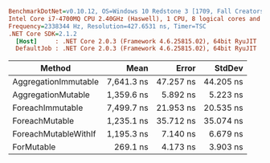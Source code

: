 ``` ini

BenchmarkDotNet=v0.10.12, OS=Windows 10 Redstone 3 [1709, Fall Creators Update] (10.0.16299.248)
Intel Core i7-4700MQ CPU 2.40GHz (Haswell), 1 CPU, 8 logical cores and 4 physical cores
Frequency=2338344 Hz, Resolution=427.6531 ns, Timer=TSC
.NET Core SDK=2.1.2
  [Host]     : .NET Core 2.0.3 (Framework 4.6.25815.02), 64bit RyuJIT
  DefaultJob : .NET Core 2.0.3 (Framework 4.6.25815.02), 64bit RyuJIT


```
|               Method |       Mean |     Error |    StdDev |
|--------------------- |-----------:|----------:|----------:|
| AggregationImmutable | 7,641.3 ns | 47.257 ns | 44.205 ns |
|   AggregationMutable | 1,359.6 ns |  5.892 ns |  5.223 ns |
|     ForeachImmutable | 7,499.7 ns | 21.953 ns | 20.535 ns |
|       ForeachMutable | 1,235.1 ns | 35.712 ns | 35.074 ns |
| ForeachMutableWithIf | 1,195.3 ns |  7.140 ns |  6.679 ns |
|           ForMutable |   269.1 ns |  4.173 ns |  3.903 ns |
